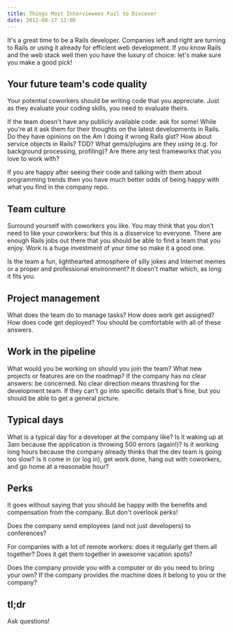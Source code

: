 ```yaml
---
title: Things Most Interviewees Fail to Discover
date: 2012-08-17 12:00
---
```


It's a great time to be a Rails developer. Companies left and right are turning to Rails or using it already for efficient web development. If you know Rails and the web stack well then you have the luxury of choice: let's make sure you make a good pick!

## Your future team's code quality

Your potential coworkers should be writing code that you appreciate. Just as they evaluate your coding skills, you need to evaluate theirs.

If the team doesn't have any publicly available code: ask for some! While you're at it ask them for their thoughts on the latest developments in Rails. Do they have opinions on the Am I doing it wrong Rails gist? How about service objects in Rails? TDD? What gems/plugins are they using (e.g. for background processing, profiling)? Are there any test frameworks that you love to work with?

If you are happy after seeing their code and talking with them about programming trends then you have much better odds of being happy with what you find in the company repo.

## Team culture

Surround yourself with coworkers you like. You may think that you don't need to like your coworkers: but this is a disservice to everyone. There are enough Rails jobs out there that you should be able to find a team that you enjoy. Work is a huge investment of your time so make it a good one.

Is the team a fun, lighthearted atmosphere of silly jokes and Internet memes or a proper and professional environment? It doesn't matter which, as long it fits you.

## Project management

What does the team do to manage tasks? How does work get assigned? How does code get deployed? You should be comfortable with all of these answers.

## Work in the pipeline

What would you be working on should you join the team? What new projects or features are on the roadmap? If the company has no clear answers: be concerned. No clear direction means thrashing for the development team. If they can't go into specific details that's fine, but you should be able to get a general picture.

## Typical days

What is a typical day for a developer at the company like? Is it waking up at 3am because the application is throwing 500 errors (again!)? Is it working long hours because the company already thinks that the dev team is going too slow? Is it come in (or log in), get work done, hang out with coworkers, and go home at a reasonable hour?

## Perks

It goes without saying that you should be happy with the benefits and compensation from the company. But don't overlook perks!

Does the company send employees (and not just developers) to conferences?

For companies with a lot of remote workers: does it regularly get them all together? Does it get them together in awesome vacation spots?

Does the company provide you with a computer or do you need to bring your own? If the company provides the machine does it belong to you or the company?

## tl;dr

Ask questions!

